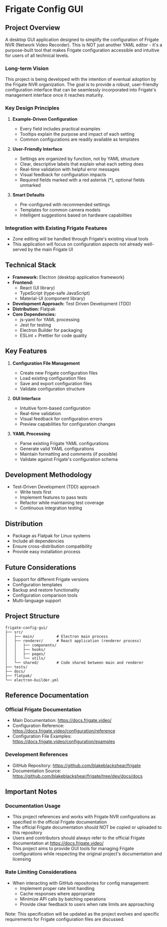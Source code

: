 # Frigate Config GUI

## Project Overview
A desktop GUI application designed to simplify the configuration of Frigate NVR (Network Video Recorder). This is NOT just another YAML editor - it's a purpose-built tool that makes Frigate configuration accessible and intuitive for users of all technical levels.

### Long-term Vision
This project is being developed with the intention of eventual adoption by the Frigate NVR organization. The goal is to provide a robust, user-friendly configuration interface that can be seamlessly incorporated into Frigate's management interface once it reaches maturity.

### Key Design Principles
1. **Example-Driven Configuration**
   - Every field includes practical examples
   - Tooltips explain the purpose and impact of each setting
   - Common configurations are readily available as templates

2. **User-Friendly Interface**
   - Settings are organized by function, not by YAML structure
   - Clear, descriptive labels that explain what each setting does
   - Real-time validation with helpful error messages
   - Visual feedback for configuration impacts
   - Required fields marked with a red asterisk (*), optional fields unmarked

3. **Smart Defaults**
   - Pre-configured with recommended settings
   - Templates for common camera models
   - Intelligent suggestions based on hardware capabilities

### Integration with Existing Frigate Features
- Zone editing will be handled through Frigate's existing visual tools
- This application will focus on configuration aspects not already well-served by the main Frigate UI

## Technical Stack
- **Framework:** Electron (desktop application framework)
- **Frontend:**
  - React (UI library)
  - TypeScript (type-safe JavaScript)
  - Material-UI (component library)
- **Development Approach:** Test Driven Development (TDD)
- **Distribution:** Flatpak
- **Core Dependencies:**
  - js-yaml for YAML processing
  - Jest for testing
  - Electron Builder for packaging
  - ESLint + Prettier for code quality

## Key Features
1. **Configuration File Management**
   - Create new Frigate configuration files
   - Load existing configuration files
   - Save and export configuration files
   - Validate configuration structure

2. **GUI Interface**
   - Intuitive form-based configuration
   - Real-time validation
   - Visual feedback for configuration errors
   - Preview capabilities for configuration changes

3. **YAML Processing**
   - Parse existing Frigate YAML configurations
   - Generate valid YAML configurations
   - Maintain formatting and comments (if possible)
   - Validate against Frigate's configuration schema

## Development Methodology
- Test-Driven Development (TDD) approach
  - Write tests first
  - Implement features to pass tests
  - Refactor while maintaining test coverage
  - Continuous integration testing

## Distribution
- Package as Flatpak for Linux systems
- Include all dependencies
- Ensure cross-distribution compatibility
- Provide easy installation process

## Future Considerations
- Support for different Frigate versions
- Configuration templates
- Backup and restore functionality
- Configuration comparison tools
- Multi-language support

## Project Structure
```
frigate-config-gui/
├── src/
│   ├── main/          # Electron main process
│   ├── renderer/      # React application (renderer process)
│   │   ├── components/
│   │   ├── hooks/
│   │   ├── pages/
│   │   └── utils/
│   └── shared/        # Code shared between main and renderer
├── tests/
├── docs/
├── flatpak/
└── electron-builder.yml
```

## Reference Documentation

### Official Frigate Documentation
- Main Documentation: https://docs.frigate.video/
- Configuration Reference: https://docs.frigate.video/configuration/reference
- Configuration File Examples: https://docs.frigate.video/configuration/examples

### Development References
- GitHub Repository: https://github.com/blakeblackshear/frigate
- Documentation Source: https://github.com/blakeblackshear/frigate/tree/dev/docs/docs

## Important Notes

### Documentation Usage
- This project references and works with Frigate NVR configurations as specified in the official Frigate documentation
- The official Frigate documentation should NOT be copied or uploaded to this repository
- Users and contributors should always refer to the official Frigate documentation at https://docs.frigate.video/
- This project aims to provide GUI tools for managing Frigate configurations while respecting the original project's documentation and licensing

### Rate Limiting Considerations
- When interacting with GitHub repositories for config management:
  - Implement proper rate limit handling
  - Cache responses where appropriate
  - Minimize API calls by batching operations
  - Provide clear feedback to users when rate limits are approaching

Note: This specification will be updated as the project evolves and specific requirements for Frigate configuration files are discussed.